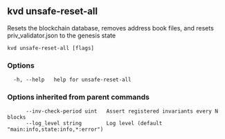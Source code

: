 <!--
title: unsafe-reset-all
-->
## kvd unsafe-reset-all

Resets the blockchain database, removes address book files, and resets priv_validator.json to the genesis state

```
kvd unsafe-reset-all [flags]
```

### Options

```
  -h, --help   help for unsafe-reset-all
```

### Options inherited from parent commands

```
      --inv-check-period uint   Assert registered invariants every N blocks
      --log_level string        Log level (default "main:info,state:info,*:error")
```

